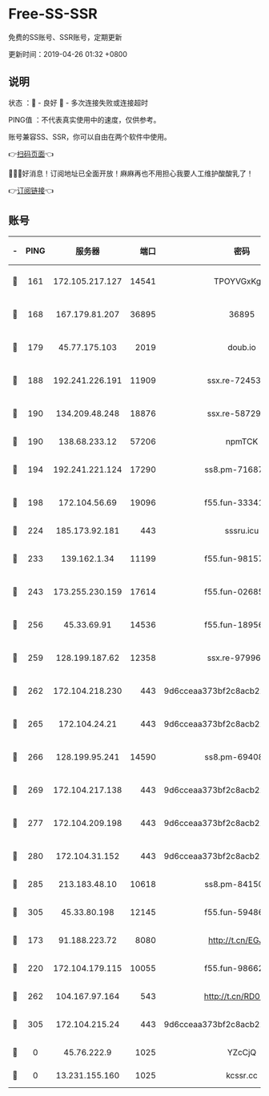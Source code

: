 # Free-SS-SSR

免费的SS账号、SSR账号，定期更新

更新时间：2019-04-26 01:32 +0800

## 说明

状态     ：🙂 - 良好 🙁 - 多次连接失败或连接超时

PING值   ：不代表真实使用中的速度，仅供参考。

账号兼容SS、SSR，你可以自由在两个软件中使用。

👉[扫码页面](https://liesauer.github.io/Free-SS-SSR/)👈

🎉🎉🎉好消息！订阅地址已全面开放！麻麻再也不用担心我要人工维护酸酸乳了！

👉[订阅链接](https://www.liesauer.net/yogurt/subscribe?ACCESS_TOKEN=DAYxR3mMaZAsaqUb)👈

## 账号

|-|PING|服务器|端口|密码|加密方式|区域|
|:----:|:----:|:-----:|-----:|:----:|:----:|:----:|
|🙂|161|172.105.217.127|14541|TPOYVGxKglpi|aes-256-cfb|JP|
|🙂|168|167.179.81.207|36895|36895|aes-256-cfb|JP|
|🙂|179|45.77.175.103|2019|doub.io|aes-128-ctr|SG|
|🙂|188|192.241.226.191|11909|ssx.re-72453562|aes-256-cfb|US|
|🙂|190|134.209.48.248|18876|ssx.re-58729794|aes-256-cfb|US|
|🙂|190|138.68.233.12|57206|npmTCK|rc4-md5|US|
|🙂|194|192.241.221.124|17290|ss8.pm-71687354|aes-256-cfb|US|
|🙂|198|172.104.56.69|19096|f55.fun-33341026|aes-256-cfb|SG|
|🙂|224|185.173.92.181|443|sssru.icu|rc4-md5|RU|
|🙂|233|139.162.1.34|11199|f55.fun-98157787|aes-256-cfb|SG|
|🙂|243|173.255.230.159|17614|f55.fun-02685738|aes-256-cfb|US|
|🙂|256|45.33.69.91|14536|f55.fun-18956285|aes-256-cfb|US|
|🙂|259|128.199.187.62|12358|ssx.re-97996719|aes-256-cfb|SG|
|🙂|262|172.104.218.230|443|9d6cceaa373bf2c8acb22e60b6a58be6|aes-256-cfb|US|
|🙂|265|172.104.24.21|443|9d6cceaa373bf2c8acb22e60b6a58be6|aes-256-cfb|US|
|🙂|266|128.199.95.241|14590|ss8.pm-69408137|aes-256-cfb|SG|
|🙂|269|172.104.217.138|443|9d6cceaa373bf2c8acb22e60b6a58be6|aes-256-cfb|US|
|🙂|277|172.104.209.198|443|9d6cceaa373bf2c8acb22e60b6a58be6|aes-256-cfb|US|
|🙂|280|172.104.31.152|443|9d6cceaa373bf2c8acb22e60b6a58be6|aes-256-cfb|US|
|🙂|285|213.183.48.10|10618|ss8.pm-84150584|rc4-md5|RU|
|🙂|305|45.33.80.198|12145|f55.fun-59486192|aes-256-cfb|US|
|🙂|173|91.188.223.72|8080|http://t.cn/EGJIyrl|rc4-md5|RU|
|🙂|220|172.104.179.115|10055|f55.fun-98662025|aes-256-cfb|SG|
|🙂|262|104.167.97.164|543|http://t.cn/RD0D7sx|rc4-md5|CA|
|🙂|305|172.104.215.24|443|9d6cceaa373bf2c8acb22e60b6a58be6|aes-256-cfb|US|
|🙁|0|45.76.222.9|1025|YZcCjQ|rc4-md5|JP|
|🙁|0|13.231.155.160|1025|kcssr.cc|rc4-md5|JP|
